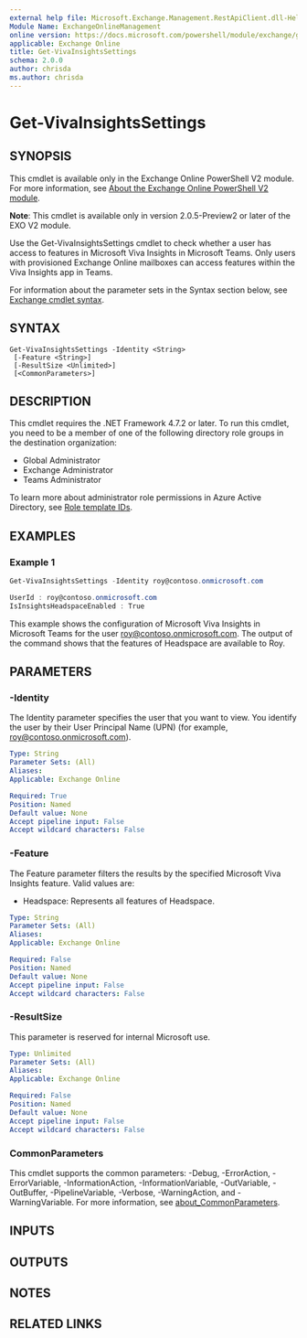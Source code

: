 ```yaml
---
external help file: Microsoft.Exchange.Management.RestApiClient.dll-Help.xml
Module Name: ExchangeOnlineManagement
online version: https://docs.microsoft.com/powershell/module/exchange/get-vivainsightssettings
applicable: Exchange Online
title: Get-VivaInsightsSettings
schema: 2.0.0
author: chrisda
ms.author: chrisda
---
```


# Get-VivaInsightsSettings

## SYNOPSIS
This cmdlet is available only in the Exchange Online PowerShell V2 module. For more information, see [About the Exchange Online PowerShell V2 module](https://docs.microsoft.com/powershell/exchange/exchange-online-powershell-v2).

**Note**: This cmdlet is available only in version 2.0.5-Preview2 or later of the EXO V2 module.

Use the Get-VivaInsightsSettings cmdlet to check whether a user has access to features in Microsoft Viva Insights in Microsoft Teams. Only users with provisioned Exchange Online mailboxes can access features within the Viva Insights app in Teams.

For information about the parameter sets in the Syntax section below, see [Exchange cmdlet syntax](https://docs.microsoft.com/powershell/exchange/exchange-cmdlet-syntax).

## SYNTAX

```
Get-VivaInsightsSettings -Identity <String>
 [-Feature <String>]
 [-ResultSize <Unlimited>]
 [<CommonParameters>]
```

## DESCRIPTION
This cmdlet requires the .NET Framework 4.7.2 or later. To run this cmdlet, you need to be a member of one of the following directory role groups in the destination organization:

- Global Administrator
- Exchange Administrator
- Teams Administrator

To learn more about administrator role permissions in Azure Active Directory, see [Role template IDs](https://docs.microsoft.com/azure/active-directory/roles/permissions-reference#role-template-ids).

## EXAMPLES

### Example 1
```powershell
Get-VivaInsightsSettings -Identity roy@contoso.onmicrosoft.com

UserId : roy@contoso.onmicrosoft.com
IsInsightsHeadspaceEnabled : True
```

This example shows the configuration of Microsoft Viva Insights in Microsoft Teams for the user roy@contoso.onmicrosoft.com. The output of the command shows that the features of Headspace are available to Roy.

## PARAMETERS

### -Identity
The Identity parameter specifies the user that you want to view. You identify the user by their User Principal Name (UPN) (for example, roy@contoso.onmicrosoft.com).

```yaml
Type: String
Parameter Sets: (All)
Aliases:
Applicable: Exchange Online

Required: True
Position: Named
Default value: None
Accept pipeline input: False
Accept wildcard characters: False
```

### -Feature
The Feature parameter filters the results by the specified Microsoft Viva Insights feature. Valid values are:

- Headspace: Represents all features of Headspace.

```yaml
Type: String
Parameter Sets: (All)
Aliases:
Applicable: Exchange Online

Required: False
Position: Named
Default value: None
Accept pipeline input: False
Accept wildcard characters: False
```

### -ResultSize
This parameter is reserved for internal Microsoft use.

```yaml
Type: Unlimited
Parameter Sets: (All)
Aliases:
Applicable: Exchange Online

Required: False
Position: Named
Default value: None
Accept pipeline input: False
Accept wildcard characters: False
```

### CommonParameters
This cmdlet supports the common parameters: -Debug, -ErrorAction, -ErrorVariable, -InformationAction, -InformationVariable, -OutVariable, -OutBuffer, -PipelineVariable, -Verbose, -WarningAction, and -WarningVariable. For more information, see [about_CommonParameters](https://go.microsoft.com/fwlink/p/?LinkID=113216).

## INPUTS

## OUTPUTS

## NOTES

## RELATED LINKS
